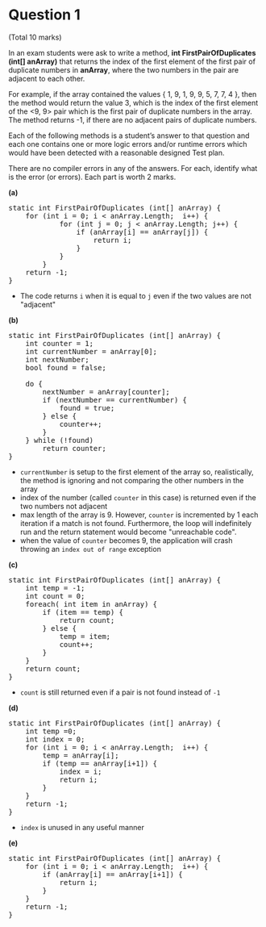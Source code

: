# Question 1
(Total 10 marks)

In an exam students were ask to write a method, **int FirstPairOfDuplicates (int[] anArray)** that returns the index of the first element of the first pair of duplicate numbers in **anArray**, where the two numbers in the pair are adjacent to each other.

For example, if the array contained the values { 1, 9, 1, 9, 9, 5, 7, 7, 4 }, then the method would return the value 3, which is the index of the first element of the &lt;9, 9&gt; pair which is the first pair of duplicate numbers in the array. The method returns -1, if there are no adjacent pairs of duplicate numbers.

Each of the following methods is a student’s answer to that question and each one contains one or more logic errors and/or runtime errors which would have been detected with a reasonable designed Test plan.  

There are no compiler errors in any of the answers. For each, identify what is the error (or errors). Each part is worth 2 marks.

**(a)**
<pre>
static int FirstPairOfDuplicates (int[] anArray) {
    for (int i = 0; i < anArray.Length;  i++) {
            for (int j = 0; j < anArray.Length; j++) {
                if (anArray[i] == anArray[j]) {
                    return i;
                }
            }
        }
    return -1;
}
</pre>

* The code returns `i` when it is equal to `j` even if the two values are not "adjacent"

**(b)**
<pre>
static int FirstPairOfDuplicates (int[] anArray) {
    int counter = 1;
    int currentNumber = anArray[0];
    int nextNumber;
    bool found = false;

    do {
        nextNumber = anArray[counter];
        if (nextNumber == currentNumber) {
            found = true;
        } else {
            counter++;
        }
    } while (!found)
        return counter;
}
</pre>

* `currentNumber` is setup to the first element of the array so, realistically, the method is ignoring and not comparing the other numbers in the array
* index of the number (called `counter` in this case) is returned even if the two numbers not adjacent
* max length of the array is 9. However, `counter` is incremented by 1 each iteration if a match is not found. Furthermore, the loop will indefinitely run and the return statement would become "unreachable code".
* when the value of `counter` becomes 9, the application will crash throwing an `index out of range` exception

**(c)**
<pre>
static int FirstPairOfDuplicates (int[] anArray) {
    int temp = -1;
    int count = 0;
    foreach( int item in anArray) {
        if (item == temp) {
            return count;
        } else {
            temp = item;
            count++;
        }
    }
    return count;
}
</pre>

* `count` is still returned even if a pair is not found instead of `-1`

**(d)**
<pre>
static int FirstPairOfDuplicates (int[] anArray) {
    int temp =0;
    int index = 0;
    for (int i = 0; i < anArray.Length;  i++) {
        temp = anArray[i];
        if (temp == anArray[i+1]) {
            index = i;
            return i;
        }
    }
    return -1;
}
</pre>

* `index` is unused in any useful manner

**(e)**
<pre>
static int FirstPairOfDuplicates (int[] anArray) {
    for (int i = 0; i < anArray.Length;  i++) {
        if (anArray[i] == anArray[i+1]) {
            return i;
        }
    }
    return -1;
}
</pre>
